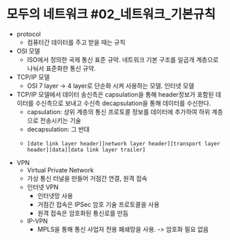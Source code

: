 # 모두의 네트워크 #02_네트워크_기본규칙
- protocol
  - 컴퓨터간 데이터를 주고 받을 때는 규칙
- OSI 모델
  - ISO에서 정의한 국제 통신 표준 규악. 네트워크 기본 구조를 일곱개 계층으로 나눠서 표준화한 통신 규약.
- TCP/IP 모델
  - OSI 7 layer -> 4 layer로 단순화 시켜 사용하는 모델. 인터넷 모델
- TCP/IP 모델에서 데이터 송신측은 capsulation을 통해 header정보가 포함된 데이터를 수신측으로 보내고 수신측 decapsulation을 통해 데이터를 수신한다.
  - capsulation: 상위 계층의 통신 프로토콜 정보를 데이터에 추가하여 하위 계층으로 전송시키는 기술
  - decapsulation: 그 반대
  - ```
    [date link layer header][network layer header][transport layer header][data][data link layer trailer]
    ```
- VPN
  - Virtual Private Network
  - 가상 통신 터널을 만들어 거점간 연결, 원격 접속
  - 인터넷 VPN  
    - 인터넷망 사용
    - 거점간 접속은 IPSec 암호 기술 프로토콜을 사용
    - 원격 접속은 암호화된 통신로를 만듬
  - IP-VPN
    - MPLS을 통해 통신 사업자 전용 폐쇄망을 사용. -> 암호화 필요 없음
    